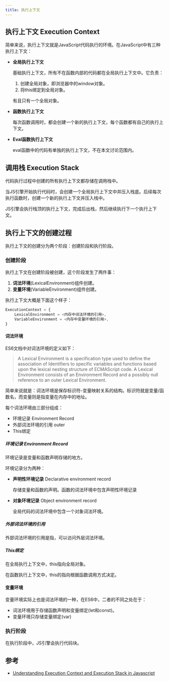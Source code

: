 ```yaml
---
title: 执行上下文
---
```


## 执行上下文 Execution Context
简单来说，执行上下文就是JavaScript代码执行的环境。在JavaScript中有三种执行上下文：
- **全局执行上下文**
    
    基础执行上下文，所有不在函数内部的代码都在全局执行上下文中。它负责：
    1. 创建全局对象，即浏览器中的window对象。
    2. 将this绑定到全局对象。

    有且只有一个全局对象。
- **函数执行上下文**
  
    每次函数调用时，都会创建一个新的执行上下文，每个函数都有自己的执行上下文。
- **Eval函数执行上下文**
  
    eval函数中的代码有单独的执行上下文，不在本文讨论范围内。


## 调用栈 Execution Stack

代码执行过程中创建的所有执行上下文都存储在调用栈中。

当JS引擎开始执行代码时，会创建一个全局执行上下文中并压入栈底。后续每次执行函数时，创建一个新的执行上下文并压入栈中。

JS引擎会执行栈顶的执行上下文，完成后出栈，然后继续执行下一个执行上下文。

## 执行上下文的创建过程

执行上下文的创建分为两个阶段：创建阶段和执行阶段。

###  创建阶段

执行上下文在创建阶段被创建，这个阶段发生了两件事：
1. **词法环境**(LexicalEnvironment)组件创建。
2. **变量环境**(VariableEnvironment)组件创建。

执行上下文大概是下面这个样子：
```javascript
ExecutionContext = {
    LexicalEnvironment = <内存中词法环境的引用>,
    VariableEnvironment = <内存中变量环境的引用>,
}
```

#### 词法环境

ES6文档中对词法环境的定义如下：

> A Lexical Environment is a specification type used to define the association of Identifiers to specific variables and functions based upon the lexical nesting structure of ECMAScript code. A Lexical Environment consists of an Environment Record and a possibly null reference to an outer Lexical Environment.

简单来说就是：词法环境是保存标识符-变量映射关系的结构。标识符就是变量/函数名，而变量则是指变量在内存中的地址。

每个词法环境由三部分组成：
- 环境记录 Environment Record
- 外部词法环境的引用 outer
- This绑定

##### 环境记录 Environment Record

环境记录是变量和函数声明存储的地方。

环境记录分为两种：

- **声明性环境记录** Declarative environment record
  
  存储变量和函数的声明。函数的词法环境中包含声明性环境记录
- **对象环境记录** Object environment record

    全局代码的词法环境中包含一个对象词法环境。


##### 外部词法环境的引用

外部词法环境的引用是指，可以访问外层词法环境。

##### This绑定
在全局执行上下文中，this指向全局对象。

在函数执行上下文中，this的指向根据函数调用方式决定。


#### 变量环境

变量环境实际上也是词法环境的一种，在ES6中，二者的不同之处在于：

- 词法环境用于存储函数声明和变量绑定(let和const)。
- 变量环境只存储变量绑定(var)


### 执行阶段

在执行阶段中，JS引擎会执行代码块。



## 参考

- [Understanding Execution Context and Execution Stack in Javascript](https://blog.bitsrc.io/understanding-execution-context-and-execution-stack-in-javascript-1c9ea8642dd0)